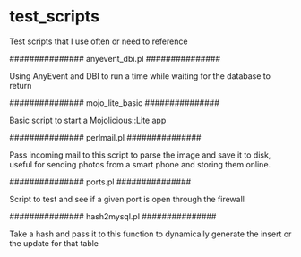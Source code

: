 test_scripts
============

Test scripts that I use often or need to reference

###############
anyevent_dbi.pl
###############

Using AnyEvent and DBI to run a time while waiting for the database to return

###############
mojo_lite_basic
###############

Basic script to start a Mojolicious::Lite app

###############
perlmail.pl 
###############

Pass incoming mail to this script to parse the image and save it to disk, useful for sending
photos from a smart phone and storing them online.

###############
ports.pl
###############

Script to test and see if a given port is open through the firewall

###############
hash2mysql.pl
###############

Take a hash and pass it to this function to dynamically generate the insert or the update for that table

